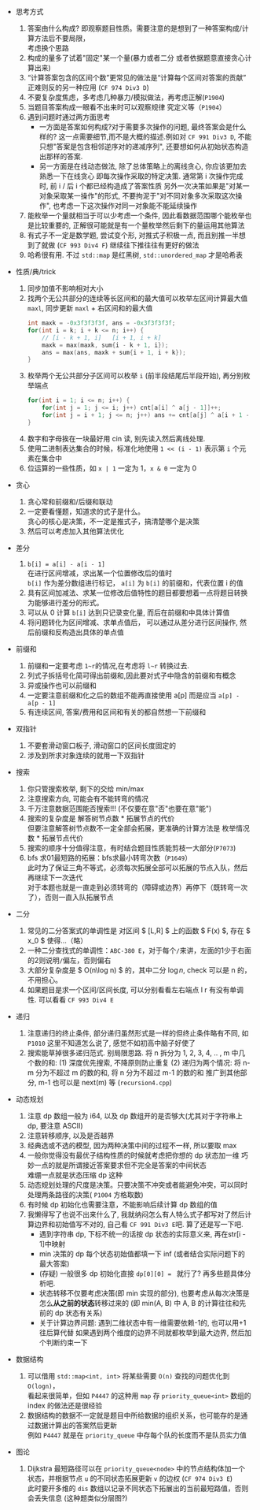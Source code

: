 * 思考方式
    1. 答案由什么构成?
        即观察题目性质。需要注意的是想到了一种答案构成/计算方法后不要局限，    
        考虑换个思路
    2. 构成的量多了试着"固定"某一个量(暴力或者二分 或者依据题意直接贪心计算出来)
    3. “计算答案包含的区间个数”更常见的做法是“计算每个区间对答案的贡献”    
        正难则反的另一种应用 (`CF 974 Div3 D`)
    4. 不要复杂度焦虑，多考虑几种暴力/模拟做法，再考虑正解(`P1904`)
    5. 当题目答案构成一眼看不出来时可以观察规律 究定义等（`P1904`）
    6. 遇到问题时通过两方面思考
        * 一方面是答案如何构成?对于需要多次操作的问题, 最终答案会是什么样的?
            这一点需要细节,而不是大概的描述.例如对 `CF 991 Div3 D`, 
            不能只想"答案是包含相邻逆序对的递减序列", 还要想如何从初始状态构造出那样的答案.
        * 另一方面是在线动态做法, 除了总体策略上的离线贪心, 你应该更加去熟悉一下在线贪心
            即每次操作采取的特定决策. 通常第 i 次操作完成时, 前 i / 后 i 个都已经构造成了答案性质
            另外一次决策如果是"对某一对象采取某一操作"的形式, 不要拘泥于"对不同对象多次采取这次操作",
            也考虑一下这次操作对同一对象能不能延续操作
    7. 能枚举一个量就相当于可以少考虑一个条件, 因此看数据范围哪个能枚举也是比较重要的,
        正解很可能就是有一个量枚举然后剩下的量运用其他算法
    8. 有式子不一定是数学题, 尝试变个形, 对推式子积极一点, 而且别推一半想到了就做 (`CF 993 Div4 F`)
        继续往下推往往有更好的做法
    9. 哈希很有用. 不过 `std::map` 是红黑树, `std::unordered_map` 才是哈希表

* 性质/典/trick
    1. 同步加值不影响相对大小
    2. 找两个无公共部分的连续等长区间和的最大值可以枚举左区间计算最大值 `maxl`,
        同步更新 `maxl` + 右区间和的最大值
        ```cpp
        int maxk = -0x3f3f3f3f, ans = -0x3f3f3f3f;
        for(int i = k; i + k <= n; i++) {
            // [i - k + 1, i]   [i + 1, i + k]
            maxk = max(maxk, sum{i - k + 1, i});
            ans = max(ans, maxk + sum{i + 1, i + k});
        }
        ```
    3. 枚举两个无公共部分子区间可以枚举 `i` (前半段结尾后半段开始), 
        再分别枚举端点
        ```cpp
        for(int i = 1; i <= n; i++) {
            for(int j = 1; j <= i; j++) cnt[a[i] ^ a[j - 1]]++;
            for(int j = i + 1; j <= n; j++) ans += cnt[a[j] ^ a[i + 1 - 1]];
        }
        ```
    4. 数字和字母挨在一块最好用 cin 读, 别先读入然后离线处理.
    5. 使用二进制表达集合的时候，标准化地使用 `1 << (i - 1)` 表示第 `i` 个元素在集合中
    6. 位运算的一些性质，如 `x | 1` 一定为 1，`x & 0` 一定为 0

* 贪心
    1. 贪心常和前缀和/后缀和联动
    2. 一定要看懂题，知道求的式子是什么。   
        贪心的核心是决策，不一定是推式子，搞清楚哪个是决策
    3. 然后可以考虑加入其他算法优化

* 差分
    1. `b[i] = a[i] - a[i - 1]`    
    在进行区间增减，求出某一个位置修改后的值时      
    `b[i]` 作为差分数组进行标记， `a[i]` 为 `b[i]` 的前缀和，代表位置 i 的值
    2. 具有区间加减法、求某一位修改后值特性的题目都要想着一点将题目转换为能够进行差分的形式。
    3. 可以从 0 计算 `b[i]` 达到只记录变化量, 而后在前缀和中具体计算值
    4. 将问题转化为区间增减、求单点值后， 可以通过从差分进行区间操作, 然后前缀和反构造出具体的单点值

* 前缀和
    1. 前缀和一定要考虑 `1~r`的情况,在考虑将 `l~r` 转换过去.
    2. 列式子拆括号化简可得出前缀和,因此要对式子中隐含的前缀和有概念
    3. 异或操作也可以前缀和
    4. 一定要注意前缀和化之后的数组不能再直接使用 a[p] 而是应当 `a[p] - a[p - 1]`
    5. 有连续区间, 答案/费用和区间和有关的都自然想一下前缀和

* 双指针
    1. 不要套滑动窗口板子, 滑动窗口的区间长度固定的
    2. 涉及到所求对象连续的就用一下双指针 

* 搜索
    1. 你只管搜索枚举, 剩下的交给 min/max 
    2. 注意搜索方向, 可能会有不能转弯的情况
    3. 千万注意数据范围能否搜索!!! (不仅要在意"否"也要在意"能")
    4. 搜索的复杂度是 解答树节点数 * 拓展节点的代价    
        但要注意解答树节点数不一定全部会拓展，更准确的计算方法是 枚举情况数 * 拓展节点代价
    5. 搜索的顺序十分值得注意，有时结合题目性质能剪枝一大部分(`P7073`)
    6. bfs 求01最短路的拓展：bfs求最小转弯次数（`P1649`）   
        此时为了保证三角不等式，必须每次拓展全部可以拓展的节点入队，然后再继续下一次迭代   
        对于本题也就是一直走到必须转弯的（障碍或边界）再停下（既转弯一次了），否则一直入队拓展节点

* 二分
    1. 常见的二分答案式的单调性是 对区间 $ [L,R] $ 上的函数 $ F(x) $, 存在 $ x_0 $ 使得...（略）
    2. 一种二分查找式的单调性：`ABC-380 E`，对于每个`/`来讲，左面的1少于右面的2则说明`/`偏左，否则偏右
    3. 大部分复杂度是 $ O(n\log n) $ 的，其中二分 $\log n$, check 可以是 n 的，不用担心。
    4. 如果题目是求一个区间/区间长度, 可以分别看看左右端点 l r 有没有单调性. 可以看看 `CF 993 Div4 E`

* 递归
    1. 注意递归的终止条件, 部分递归虽然形式是一样的但终止条件略有不同, 如 `P1010` 这里不知道怎么说了, 感觉不如初高中脑子好使了
    2. 搜索能草掉很多递归范式. 别局限思路.
        将 n 拆分为 1, 2, 3, 4, .. , m 中几个数的和:
            (1) 深度优先搜索, 不降原则防止重复
            (2) 递归为两个情况: 将 n-m 分为不超过 m 的数的和, 将 n 分为不超过 m-1 的数的和
                推广到其他部分, m-1 也可以是 next(m) 等 (`recursion4.cpp`)

* 动态规划
    1. 注意 dp 数组一般为 i64, 以及 dp 数组开的是否够大(尤其对于字符串上 dp, 要注意 ASCII)
    2. 注意转移顺序, 以及是否越界
    3. 经典选或不选的模型, 因为两种决策中间的过程不一样, 所以要取 max
    4. 一般你觉得没有最优子结构性质的时候就考虑把你想的 dp 状态加一维
        巧妙一点的就是所谓接近答案要求但不完全是答案的中间状态     
        难绷一点就是状态压缩 dp 这种
    5. 动态规划处理的尺度是决策。只要决策不冲突或者能避免冲突，可以同时处理两条路径的决策( `P1004` 方格取数)
    6. 有时候 dp 初始化也需要注意，不能影响后续计算 dp 数组的值
    7. 我懒得写了也说不出来什么了, 我就纳闷怎么有人特么式子都写对了然后计算边界和初始值写不对的, 自己看 `CF 991 Div3 E`吧.
        算了还是写一下吧.
        * 遇到字符串 dp, 下标不统一的话按 dp 状态的实际意义来, 再在str[i - 1]中映射
        * min 决策的 dp 每个状态初始值都填一下 inf (或者结合实际问题下的最大答案)
        * (存疑) 一般很多 dp 初始化直接 `dp[0][0] = ` 就行了? 再多些题具体分析吧.
        * 状态转移不仅要考虑决策(即 min 实现的部分), 也要考虑从每次决策是怎么**从之前的状态**转移过来的
            (即 min(A, B) 中 A, B 的计算往往和先前的 dp 状态有关系)
        * 关于计算边界问题: 遇到二维状态中有一维需要依赖-1的, 也可以用+1往后算代替
            如果遇到两个维度的边界不同就都枚举到最大边界, 然后加个判断约束一下

* 数据结构
    1. 可以借用 `std::map<int, int>` 将某些需要 `O(n)` 查找的问题优化到 `O(logn)`，    
        看起来很简单，但如 `P4447` 的这种用 `map` 存 `priority_queue<int>` 数组的 index 的做法还是很经验
    2. 数据结构的数据不一定就是题目中所给数据的组织关系，也可能存的是通过数据计算出的答案然后更新   
        例如 `P4447` 就是在 `priority_queue` 中存每个队的长度而不是队员实力值

* 图论
    1. Dijkstra 最短路径可以在 `priority_queue<node>` 中的节点结构体加一个状态，并根据节点 `u` 的不同状态拓展更新 `v` 的边权 (`CF 974 Div3 E`)      
        此时要开多维的 `dis` 数组以记录不同状态下拓展出的当前最短路值，否则会丢失信息 (这种题类似分层图?)
